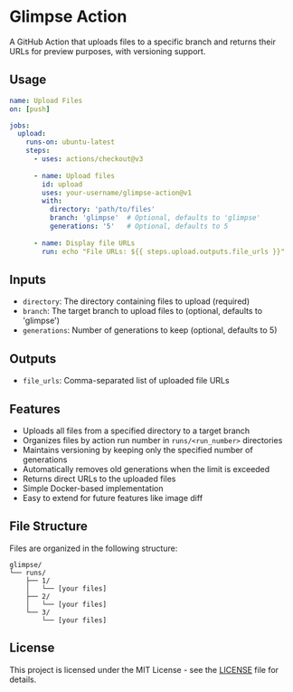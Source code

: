 # Glimpse Action

A GitHub Action that uploads files to a specific branch and returns their URLs for preview purposes, with versioning support.

## Usage

```yaml
name: Upload Files
on: [push]

jobs:
  upload:
    runs-on: ubuntu-latest
    steps:
      - uses: actions/checkout@v3
      
      - name: Upload files
        id: upload
        uses: your-username/glimpse-action@v1
        with:
          directory: 'path/to/files'
          branch: 'glimpse'  # Optional, defaults to 'glimpse'
          generations: '5'   # Optional, defaults to 5
          
      - name: Display file URLs
        run: echo "File URLs: ${{ steps.upload.outputs.file_urls }}"
```

## Inputs

- `directory`: The directory containing files to upload (required)
- `branch`: The target branch to upload files to (optional, defaults to 'glimpse')
- `generations`: Number of generations to keep (optional, defaults to 5)

## Outputs

- `file_urls`: Comma-separated list of uploaded file URLs

## Features

- Uploads all files from a specified directory to a target branch
- Organizes files by action run number in `runs/<run_number>` directories
- Maintains versioning by keeping only the specified number of generations
- Automatically removes old generations when the limit is exceeded
- Returns direct URLs to the uploaded files
- Simple Docker-based implementation
- Easy to extend for future features like image diff

## File Structure

Files are organized in the following structure:
```
glimpse/
└── runs/
    ├── 1/
    │   └── [your files]
    ├── 2/
    │   └── [your files]
    └── 3/
        └── [your files]
```

## License

This project is licensed under the MIT License - see the [LICENSE](LICENSE) file for details. 